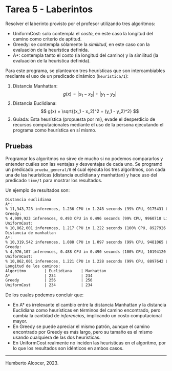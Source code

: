 # Tarea 5 - Laberintos

Resolver el laberinto provisto por el profesor utilizando tres algoritmos:

- UniformCost: solo contempla el _costo_, en este caso la longitud del camino
  como criterio de aptitud.
- Greedy: se contempla sólamente la _similitud_, en este caso con la evaluación
  de la heurística definida.
- A\*: contempla tanto el costo (la longitud del camino) y la similitud (la
  evaluación de la heurística definida).

Para este programa, se plantearon tres heurísticas que son intercambiables
mediante el uso de un predicado dinámico (`heurística/1`):

1. Distancia Manhattan:
   $$
   g(x) = |x_1 - x_2| + |y_1 - y_2|
   $$
2. Distancia Euclidiana:
   $$
   g(x) = \sqrt{(x_1 - x_2)^2 + (y_1 - y_2)^2}
   $$
3. Guíada: Esta heurística (propuesta por mí), evade el desperdicio de recursos
   computacionales mediante el uso de la persona ejecutando el programa
   como heurística en sí mismo.

## Pruebas

Programar los algoritmos no sirve de mucho si no podemos compararlos y entender
cuáles son las ventajas y desventajas de cada uno. Se programó un predicado
`prueba_general/0` el cual ejecuta los tres algoritmos, con cada una de las
heurísticas (distancia euclidiana y manhattan) y hace uso del predicado `time/1`
para mostrar los resultados.

Un ejemplo de resultados son:

```txt
Distancia euclidiana
A*:
% 11,343,723 inferences, 1.236 CPU in 1.248 seconds (99% CPU, 9175431 Lips)
Greedy:
% 4,909,923 inferences, 0.493 CPU in 0.496 seconds (99% CPU, 9960710 Lips)
UniformCost:
% 10,862,001 inferences, 1.217 CPU in 1.222 seconds (100% CPU, 8927926 Lips)
Distancia de manhattan
A*:
% 10,319,542 inferences, 1.088 CPU in 1.097 seconds (99% CPU, 9481065 Lips)
Greedy:
% 4,976,107 inferences, 0.488 CPU in 0.490 seconds (100% CPU, 10194120 Lips)
UniformCost:
% 10,862,001 inferences, 1.221 CPU in 1.228 seconds (99% CPU, 8897642 Lips)
Longitud de los caminos:
Algoritmo        | Euclidiana    | Manhattan
A*               | 234           | 234
Greedy           | 256           | 256
UniformCost      | 234           | 234
```

De los cuales podemos concluir que:

- En A\* es irrelevante el cambio entre la distancia Manhattan y la distancia
  Euclidiana como heurísticas en términos del camino encontrado, pero cambia la
  cantidad de _inferencias_, implicando un costo computacional mayor.
- En Greedy se puede apreciar el mismo patrón, aunque el camino encontrado
  por Greedy es más largo, pero su tamaño es el mismo usando cualquiera de las
  dos heurísticas.
- En UniformCost realmente no inciden las heurísticas en el algoritmo, por lo que
  los resultados son idénticos en ambos casos.

---

Humberto Alcocer, 2023.
